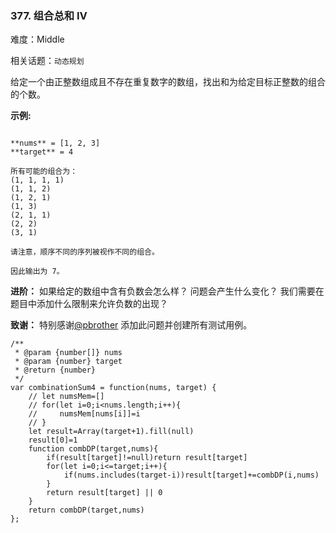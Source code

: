 ### 377. 组合总和 Ⅳ

难度：Middle

相关话题：`动态规划`

给定一个由正整数组成且不存在重复数字的数组，找出和为给定目标正整数的组合的个数。



**示例:** 



```

**nums** = [1, 2, 3]
**target** = 4

所有可能的组合为：
(1, 1, 1, 1)
(1, 1, 2)
(1, 2, 1)
(1, 3)
(2, 1, 1)
(2, 2)
(3, 1)

请注意，顺序不同的序列被视作不同的组合。

因此输出为 7。
```


**进阶：** 
如果给定的数组中含有负数会怎么样？
问题会产生什么变化？
我们需要在题目中添加什么限制来允许负数的出现？



**致谢：** 
特别感谢[@pbrother](https://leetcode.com/pbrother/)
添加此问题并创建所有测试用例。


```
/**
 * @param {number[]} nums
 * @param {number} target
 * @return {number}
 */
var combinationSum4 = function(nums, target) {
    // let numsMem=[]
    // for(let i=0;i<nums.length;i++){
    //     numsMem[nums[i]]=i
    // }
    let result=Array(target+1).fill(null)
    result[0]=1
    function combDP(target,nums){
        if(result[target]!=null)return result[target]
        for(let i=0;i<=target;i++){
            if(nums.includes(target-i))result[target]+=combDP(i,nums)
        }
        return result[target] || 0
    }
    return combDP(target,nums)
};
```

